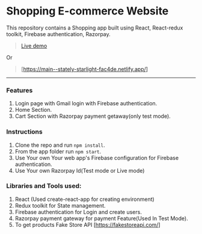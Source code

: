 # Shopping E-commerce Website

This repository contains a Shopping app built using React, React-redux toolkit, Firebase authentication, Razorpay.

> [Live demo](https://main--stately-starlight-fac4de.netlify.app/)

Or

> [https://main--stately-starlight-fac4de.netlify.app/]

---

### Features

1. Login page with Gmail login with Firebase authentication.
2. Home Section.
3. Cart Section with Razorpay payment getaway(only test mode).

### Instructions

1. Clone the repo and run `npm install`.
2. From the app folder run `npm start`.
3. Use Your own Your web app's Firebase configuration for Firebase authentication.
4. Use Your own Razorpay Id(Test mode or Live mode)

### Libraries and Tools used:

1. React (Used create-react-app for creating environment)
2. Redux toolkit for State management.
3. Firebase authentication for Login and create users.
4. Razorpay payment gateway for payment Feature(Used In Test Mode).
5. To get products Fake Store API [https://fakestoreapi.com/]
